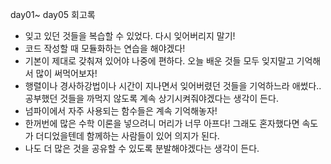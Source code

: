 ﻿day01~ day05 회고록
- 잊고 있던 것들을 복습할 수 있었다. 다시 잊어버리지 말기!
- 코드 작성할 때 모듈화하는 연습을 해야겠다! 
- 기본이 제대로 갖춰져 있어야 나중에 편하다. 오늘 배운 것들 모두 잊지말고 기억해서 많이 써먹어보자! 
- 행렬이나 경사하강법이나 시간이 지나면서 잊어버렸던 것들을 기억하느라 애썼다.. 공부했던 것들을 까먹지 않도록 계속 상기시켜줘야겠다는 생각이 든다. 
- 넘파이에서 자주 사용되는 함수들은 계속 기억해놓자! 
- 한꺼번에 많은 수학 이론을 넣으려니 머리가 너무 아프다! 그래도 혼자했다면 속도가 더디었을텐데 함께하는 사람들이 있어 의지가 된다. 
- 나도 더 많은 것을 공유할 수 있도록 분발해야겠다는 생각이 든다.


